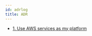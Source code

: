 ```yaml
---
id: adrlog
title: ADR
---
```


* [1. Use AWS services as my platform](0001-use-aws-services-as-my-platform.md)